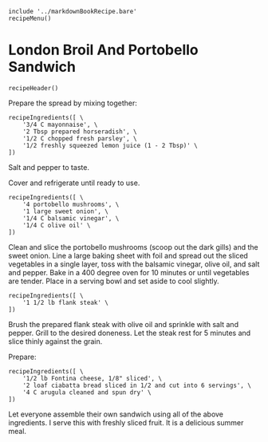 ~~~ markdown-script
include '../markdownBookRecipe.bare'
recipeMenu()
~~~

# London Broil And Portobello Sandwich

~~~ markdown-script
recipeHeader()
~~~

Prepare the spread by mixing together:

~~~ markdown-script
recipeIngredients([ \
    '3/4 C mayonnaise', \
    '2 Tbsp prepared horseradish', \
    '1/2 C chopped fresh parsley', \
    '1/2 freshly squeezed lemon juice (1 - 2 Tbsp)' \
])
~~~

Salt and pepper to taste.

Cover and refrigerate until ready to use.

~~~ markdown-script
recipeIngredients([ \
    '4 portobello mushrooms', \
    '1 large sweet onion', \
    '1/4 C balsamic vinegar', \
    '1/4 C olive oil' \
])
~~~

Clean and slice the portobello mushrooms (scoop out the dark gills) and the sweet onion. Line a
large baking sheet with foil and spread out the sliced vegetables in a single layer, toss with the
balsamic vinegar, olive oil, and salt and pepper. Bake in a 400 degree oven for 10 minutes or until
vegetables are tender. Place in a serving bowl and set aside to cool slightly.

~~~ markdown-script
recipeIngredients([ \
    '1 1/2 lb flank steak' \
])
~~~

Brush the prepared flank steak with olive oil and sprinkle with salt and pepper. Grill to the
desired doneness. Let the steak rest for 5 minutes and slice thinly against the grain.

Prepare:

~~~ markdown-script
recipeIngredients([ \
    '1/2 lb Fontina cheese, 1/8" sliced', \
    '2 loaf ciabatta bread sliced in 1/2 and cut into 6 servings', \
    '4 C arugula cleaned and spun dry' \
])
~~~

Let everyone assemble their own sandwich using all of the above ingredients. I serve this with
freshly sliced fruit. It is a delicious summer meal.
